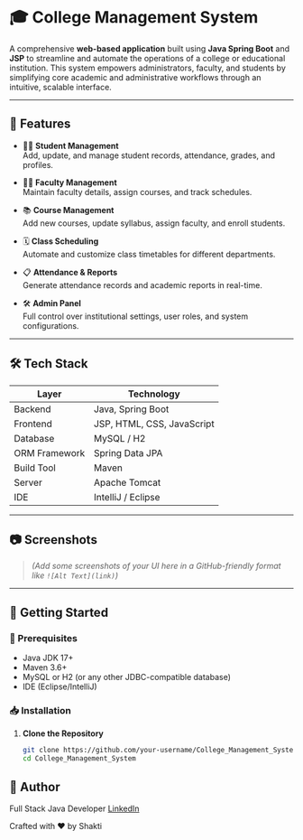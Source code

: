 # 🎓 College Management System

A comprehensive **web-based application** built using **Java Spring Boot** and **JSP** to streamline and automate the operations of a college or educational institution. This system empowers administrators, faculty, and students by simplifying core academic and administrative workflows through an intuitive, scalable interface.

---

## 🌟 Features

- 🧑‍🎓 **Student Management**  
  Add, update, and manage student records, attendance, grades, and profiles.

- 👨‍🏫 **Faculty Management**  
  Maintain faculty details, assign courses, and track schedules.

- 📚 **Course Management**  
  Add new courses, update syllabus, assign faculty, and enroll students.

- 🗓️ **Class Scheduling**  
  Automate and customize class timetables for different departments.

- 📋 **Attendance & Reports**  
  Generate attendance records and academic reports in real-time.

- 🛠️ **Admin Panel**  
  Full control over institutional settings, user roles, and system configurations.

---

## 🛠️ Tech Stack

| Layer            | Technology               |
|------------------|---------------------------|
| Backend          | Java, Spring Boot         |
| Frontend         | JSP, HTML, CSS, JavaScript|
| Database         | MySQL / H2                |
| ORM Framework    | Spring Data JPA           |
| Build Tool       | Maven                     |
| Server           | Apache Tomcat             |
| IDE              | IntelliJ / Eclipse        |

---

## 📷 Screenshots

> *(Add some screenshots of your UI here in a GitHub-friendly format like `![Alt Text](link)`)*

---

## 🚀 Getting Started

### 🔧 Prerequisites
- Java JDK 17+
- Maven 3.6+
- MySQL or H2 (or any other JDBC-compatible database)
- IDE (Eclipse/IntelliJ)

### 📥 Installation

1. **Clone the Repository**
   ```bash
   git clone https://github.com/your-username/College_Management_System.git
   cd College_Management_System

## 👤 Author
Full Stack Java Developer
[LinkedIn](https://www.linkedin.com/in/shakti-bhusan-sb20/)

Crafted with ❤️ by Shakti

